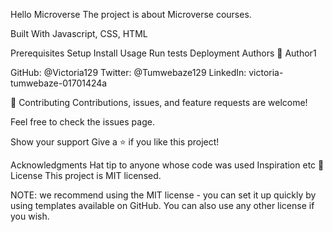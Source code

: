 Hello Microverse
The project is about Microverse courses.

Built With
Javascript, CSS, HTML

Prerequisites
Setup
Install
Usage
Run tests
Deployment
Authors
👤 Author1

GitHub: @Victoria129
Twitter: @Tumwebaze129
LinkedIn: victoria-tumwebaze-01701424a

🤝 Contributing
Contributions, issues, and feature requests are welcome!

Feel free to check the issues page.

Show your support
Give a ⭐️ if you like this project!

Acknowledgments
Hat tip to anyone whose code was used
Inspiration
etc
📝 License
This project is MIT licensed.

NOTE: we recommend using the MIT license - you can set it up quickly by using templates available on GitHub. You can also use any other license if you wish.